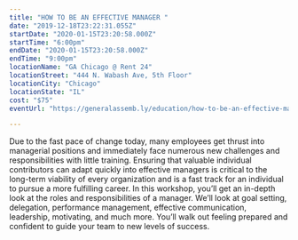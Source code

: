 ```yaml
---
title: "HOW TO BE AN EFFECTIVE MANAGER "
date: "2019-12-18T23:22:31.055Z"
startDate: "2020-01-15T23:20:58.000Z"
startTime: "6:00pm"
endDate: "2020-01-15T23:20:58.000Z"
endTime: "9:00pm"
locationName: "GA Chicago @ Rent 24"
locationStreet: "444 N. Wabash Ave, 5th Floor"
locationCity: "Chicago"
locationState: "IL"
cost: "$75"
eventUrl: "https://generalassemb.ly/education/how-to-be-an-effective-manager/chicago/94965"

---
```


Due to the fast pace of change today, many employees get thrust into managerial positions and immediately face numerous new challenges and responsibilities with little training. Ensuring that valuable individual contributors can adapt quickly into effective managers is critical to the long-term viability of every organization and is a fast track for an individual to pursue a more fulfilling career. In this workshop, you’ll get an in-depth look at the roles and responsibilities of a manager. We’ll look at goal setting, delegation, performance management, effective communication, leadership, motivating, and much more. You’ll walk out feeling prepared and confident to guide your team to new levels of success.

